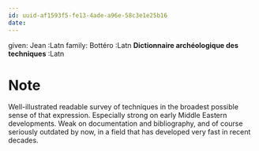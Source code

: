```yaml
---
id: uuid-af1593f5-fe13-4ade-a96e-58c3e1e25b16
date: 
---
```


given: Jean :Latn
family: Bottéro :Latn
**Dictionnaire archéologique des techniques** :Latn
# Note
Well-illustrated readable survey of techniques in the broadest possible sense of that expression. Especially strong on early Middle Eastern developments. Weak on documentation and bibliography, and of course seriously outdated by now, in a field that has developed very fast in recent decades. 
